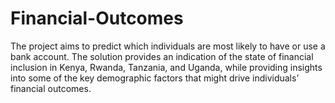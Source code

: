 # Financial-Outcomes
The project aims to predict which individuals are most likely to have or use a bank account. The solution provides an indication of the state of financial inclusion in Kenya, Rwanda, Tanzania, and Uganda, while providing insights into some of the key demographic factors that might drive individuals’ financial outcomes.
